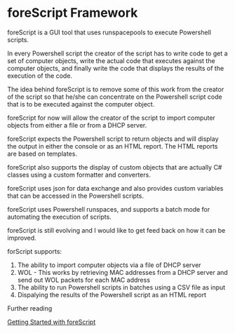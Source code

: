 
# foreScript Framework

foreScript is a GUI tool that uses runspacepools to execute Powershell scripts.

In every Powershell script the creator of the script has to write code to get a set of computer objects, write the actual code that executes against the computer objects, and finally write the code that displays the results of the execution of the code.

The idea behind foreScript is to remove some of this work from the creator of the script so that he/she can concentrate on the Powershell script code that is to be executed against the computer object.

foreScript for now will allow the creator of the script to import computer objects from either a file or from a DHCP server. 

foreScript expects the Powershell script to return objects and will display the output in either the console or as an HTML report. The HTML reports are based on templates.

foreScript also supports the display of custom objects that are actually C# classes using a custom formatter and  converters.

foreScript uses json for data exchange and also provides custom variables that can be accessed in the Powershell scripts.

foreScript uses Powershell runspaces, and supports a batch mode for automating the execution of scripts.

foreScript is still evolving and I would like to get feed back on how it can be improved.

forScript supports:

1. The ability to import computer objects via a file of DHCP server
2. WOL - This works by retrieving MAC addresses from a DHCP server and send out WOL packets for each MAC address
3. The ability to run Powershell scripts in batches using a CSV file as input
4. Dispalying the results of the Powershell script as an HTML report

Further reading

[Getting Started with foreScript](http://toolsmith.brycoretechnologies.com/2015/10/getting-started-with-forescript.html#more)
